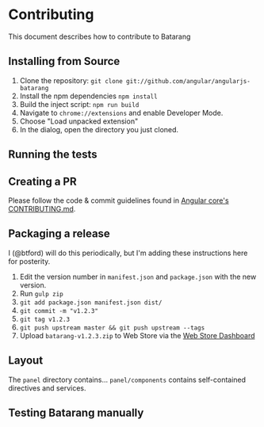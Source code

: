# Contributing

This document describes how to contribute to Batarang

## Installing from Source

1. Clone the repository: `git clone git://github.com/angular/angularjs-batarang`
2. Install the npm dependencies `npm install`
3. Build the inject script: `npm run build`
4. Navigate to `chrome://extensions` and enable Developer Mode.
5. Choose "Load unpacked extension"
6. In the dialog, open the directory you just cloned.

## Running the tests

## Creating a PR

Please follow the code & commit guidelines found in [Angular core's CONTRIBUTING.md](https://github.com/angular/angular.js/blob/master/CONTRIBUTING.md#submitting-a-pull-request).

## Packaging a release

I (@btford) will do this periodically, but I'm adding these instructions here
for posterity.

1. Edit the version number in `manifest.json` and `package.json` with the new version.
2. Run `gulp zip`
3. `git add package.json manifest.json dist/`
4. `git commit -m "v1.2.3"`
5. `git tag v1.2.3`
6. `git push upstream master && git push upstream --tags`
7. Upload `batarang-v1.2.3.zip` to Web Store via the [Web Store Dashboard](https://chrome.google.com/webstore/developer/dashboard)

## Layout

The `panel` directory contains...
`panel/components` contains self-contained directives and services.

## Testing Batarang manually


